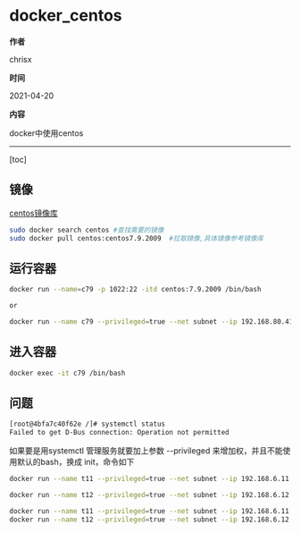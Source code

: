# docker_centos

**作者**

chrisx

**时间**

2021-04-20

**内容**

docker中使用centos

---

[toc]

## 镜像

[centos镜像库](https://hub.docker.com/_/centos?tab=tags&page=1&ordering=last_updated)

```sh
sudo docker search centos #查找需要的镜像
sudo docker pull centos:centos7.9.2009  #拉取镜像,具体镜像参考镜像库
```

## 运行容器

```sh
docker run --name=c79 -p 1022:22 -itd centos:7.9.2009 /bin/bash

or

docker run --name c79 --privileged=true --net subnet --ip 192.168.80.41 -p 1022:22 -itd centos:7.9.2009 /usr/sbin/init

```

## 进入容器

```sh
docker exec -it c79 /bin/bash

```

## 问题

```sh
[root@4bfa7c40f62e /]# systemctl status
Failed to get D-Bus connection: Operation not permitted

```

如果要是用systemctl 管理服务就要加上参数 --privileged 来增加权，并且不能使用默认的bash，换成 init，命令如下

```sh
docker run --name t11 --privileged=true --net subnet --ip 192.168.6.11 -p 1022:22 -itd centos:7.9.2009 /usr/sbin/init

docker run --name t12 --privileged=true --net subnet --ip 192.168.6.12 -p 1023:22 -itd centos:7.9.2009 /usr/sbin/init

docker run --name t11 --privileged=true --net subnet --ip 192.168.6.11 -p 1022:22 -p 6966:5966 -itd centos7.9-hgdb:20210422 /usr/sbin/init
docker run --name t12 --privileged=true --net subnet --ip 192.168.6.12 -p 1023:22 -p 6967:5966 -itd centos7.9-hgdb:20210422 /usr/sbin/init

```
